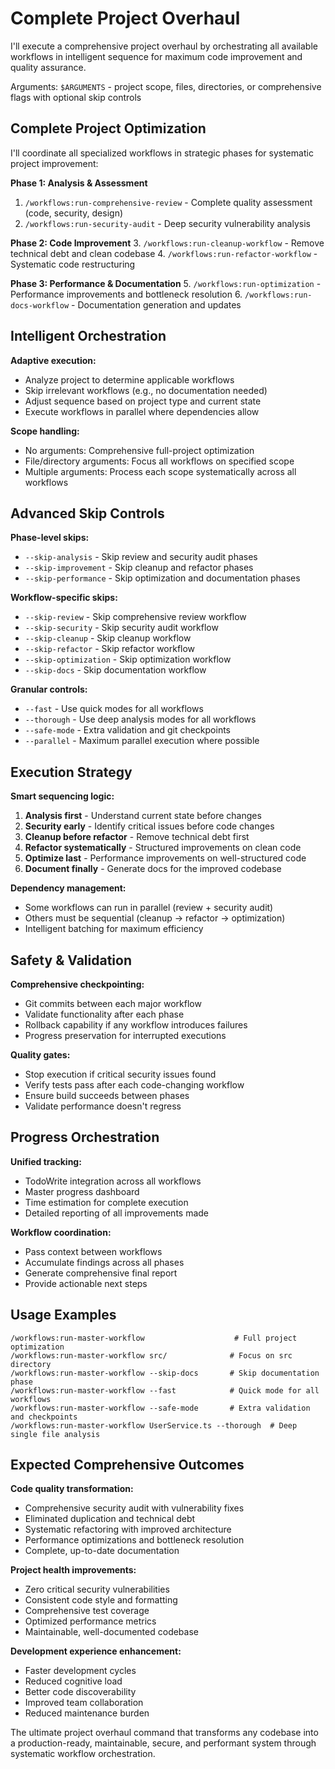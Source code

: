 # Complete Project Overhaul

I'll execute a comprehensive project overhaul by orchestrating all available workflows in intelligent sequence for maximum code improvement and quality assurance.

Arguments: `$ARGUMENTS` - project scope, files, directories, or comprehensive flags with optional skip controls

## Complete Project Optimization

I'll coordinate all specialized workflows in strategic phases for systematic project improvement:

**Phase 1: Analysis & Assessment**
1. `/workflows:run-comprehensive-review` - Complete quality assessment (code, security, design)
2. `/workflows:run-security-audit` - Deep security vulnerability analysis

**Phase 2: Code Improvement**
3. `/workflows:run-cleanup-workflow` - Remove technical debt and clean codebase
4. `/workflows:run-refactor-workflow` - Systematic code restructuring

**Phase 3: Performance & Documentation**
5. `/workflows:run-optimization` - Performance improvements and bottleneck resolution
6. `/workflows:run-docs-workflow` - Documentation generation and updates

## Intelligent Orchestration

**Adaptive execution:**
- Analyze project to determine applicable workflows
- Skip irrelevant workflows (e.g., no documentation needed)
- Adjust sequence based on project type and current state
- Execute workflows in parallel where dependencies allow

**Scope handling:**
- No arguments: Comprehensive full-project optimization
- File/directory arguments: Focus all workflows on specified scope
- Multiple arguments: Process each scope systematically across all workflows

## Advanced Skip Controls

**Phase-level skips:**
- `--skip-analysis` - Skip review and security audit phases
- `--skip-improvement` - Skip cleanup and refactor phases
- `--skip-performance` - Skip optimization and documentation phases

**Workflow-specific skips:**
- `--skip-review` - Skip comprehensive review workflow
- `--skip-security` - Skip security audit workflow
- `--skip-cleanup` - Skip cleanup workflow
- `--skip-refactor` - Skip refactor workflow
- `--skip-optimization` - Skip optimization workflow
- `--skip-docs` - Skip documentation workflow

**Granular controls:**
- `--fast` - Use quick modes for all workflows
- `--thorough` - Use deep analysis modes for all workflows
- `--safe-mode` - Extra validation and git checkpoints
- `--parallel` - Maximum parallel execution where possible

## Execution Strategy

**Smart sequencing logic:**
1. **Analysis first** - Understand current state before changes
2. **Security early** - Identify critical issues before code changes
3. **Cleanup before refactor** - Remove technical debt first
4. **Refactor systematically** - Structured improvements on clean code
5. **Optimize last** - Performance improvements on well-structured code
6. **Document finally** - Generate docs for the improved codebase

**Dependency management:**
- Some workflows can run in parallel (review + security audit)
- Others must be sequential (cleanup → refactor → optimization)
- Intelligent batching for maximum efficiency

## Safety & Validation

**Comprehensive checkpointing:**
- Git commits between each major workflow
- Validate functionality after each phase
- Rollback capability if any workflow introduces failures
- Progress preservation for interrupted executions

**Quality gates:**
- Stop execution if critical security issues found
- Verify tests pass after each code-changing workflow
- Ensure build succeeds between phases
- Validate performance doesn't regress

## Progress Orchestration

**Unified tracking:**
- TodoWrite integration across all workflows
- Master progress dashboard
- Time estimation for complete execution
- Detailed reporting of all improvements made

**Workflow coordination:**
- Pass context between workflows
- Accumulate findings across all phases
- Generate comprehensive final report
- Provide actionable next steps

## Usage Examples

```
/workflows:run-master-workflow                    # Full project optimization
/workflows:run-master-workflow src/              # Focus on src directory
/workflows:run-master-workflow --skip-docs       # Skip documentation phase
/workflows:run-master-workflow --fast            # Quick mode for all workflows
/workflows:run-master-workflow --safe-mode       # Extra validation and checkpoints
/workflows:run-master-workflow UserService.ts --thorough  # Deep single file analysis
```

## Expected Comprehensive Outcomes

**Code quality transformation:**
- Comprehensive security audit with vulnerability fixes
- Eliminated duplication and technical debt
- Systematic refactoring with improved architecture
- Performance optimizations and bottleneck resolution
- Complete, up-to-date documentation

**Project health improvements:**
- Zero critical security vulnerabilities
- Consistent code style and formatting
- Comprehensive test coverage
- Optimized performance metrics
- Maintainable, well-documented codebase

**Development experience enhancement:**
- Faster development cycles
- Reduced cognitive load
- Better code discoverability
- Improved team collaboration
- Reduced maintenance burden

The ultimate project overhaul command that transforms any codebase into a production-ready, maintainable, secure, and performant system through systematic workflow orchestration.